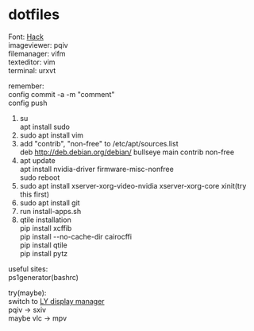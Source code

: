# dotfiles
Font: <a href=https://github.com/source-foundry/Hack/releases/download/v3.003/Hack-v3.003-ttf.zip> Hack</a></br>
imageviewer: pqiv</br>
filemanager: vifm</br>
texteditor: vim</br>
terminal: urxvt</br>


remember:</br>
config commit -a -m "comment"</br>
config push</br>

1. su</br>
   apt install sudo</br>
2. sudo apt install vim</br>
3. add "contrib", "non-free" to /etc/apt/sources.list</br>
   deb http://deb.debian.org/debian/ bullseye main contrib non-free</br>
4. apt update</br>
   apt install nvidia-driver firmware-misc-nonfree</br>
   sudo reboot</br>
5. sudo apt install xserver-xorg-video-nvidia xserver-xorg-core xinit(try this first)</br>
7. sudo apt install git</br>
8. run install-apps.sh</br>
9. qtile installation</br>
   pip install xcffib </br>
   pip install --no-cache-dir cairocffi</br>
   pip install qtile</br>
   pip install pytz</br>

useful sites:</br>
ps1generator(bashrc)</br>

try(maybe):</br>
switch to <a href=https://github.com/fairyglade/ly>LY display manager</a></br>
pqiv -> sxiv</br>
maybe vlc -> mpv</br>

